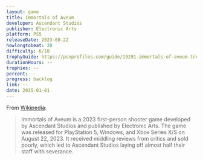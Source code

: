 ```yaml
---
layout: game
title: Immortals of Aveum
developer: Ascendant Studios
publisher: Electronic Arts
platform: PS5
releaseDate: 2023-08-22
howlongtobeat: 28
difficulty: 6/10
trophyGuide: https://psnprofiles.com/guide/19291-immortals-of-aveum-trophy-guide
durationHours: --
trophies: --
percent: --
progress: backlog
link: --
date: 2035-01-01
---
```


From [Wikipedia](https://en.wikipedia.org/wiki/Immortals_of_Aveum):

> Immortals of Aveum is a 2023 first-person shooter game developed by Ascendant Studios and published by Electronic Arts. The game was released for PlayStation 5, Windows, and Xbox Series X/S on August 22, 2023. It received middling reviews from critics and sold poorly, which led to Ascendant Studios laying off almost half their staff with severance.

